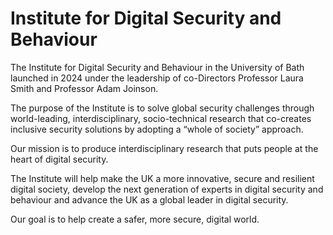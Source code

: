 # Institute for Digital Security and Behaviour

The Institute for Digital Security and Behaviour in the University of Bath launched in 2024 under the leadership of co-Directors Professor Laura Smith and Professor Adam Joinson.

The purpose of the Institute is to solve global security challenges through world-leading, interdisciplinary, socio-technical research that co-creates inclusive security solutions by adopting a “whole of society” approach. 

Our mission is to produce interdisciplinary research that puts people at the heart of digital security. 

The Institute will help make the UK a more innovative, secure and resilient digital society, develop the next generation of experts in digital security and behaviour and advance the UK as a global leader in digital security. 

Our goal is to help create a safer, more secure, digital world. 
